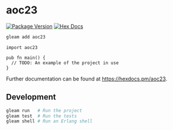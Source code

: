 # aoc23

[![Package Version](https://img.shields.io/hexpm/v/aoc23)](https://hex.pm/packages/aoc23)
[![Hex Docs](https://img.shields.io/badge/hex-docs-ffaff3)](https://hexdocs.pm/aoc23/)

```sh
gleam add aoc23
```
```gleam
import aoc23

pub fn main() {
  // TODO: An example of the project in use
}
```

Further documentation can be found at <https://hexdocs.pm/aoc23>.

## Development

```sh
gleam run   # Run the project
gleam test  # Run the tests
gleam shell # Run an Erlang shell
```
